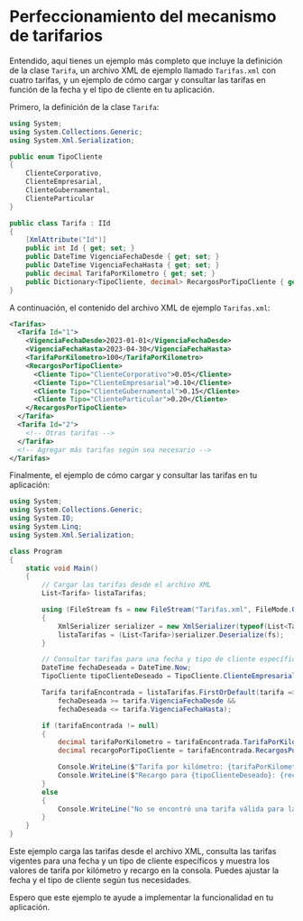 # Perfeccionamiento del mecanismo de tarifarios

Entendido, aquí tienes un ejemplo más completo que incluye la definición de la clase `Tarifa`, un archivo XML de ejemplo llamado `Tarifas.xml` con cuatro tarifas, y un ejemplo de cómo cargar y consultar las tarifas en función de la fecha y el tipo de cliente en tu aplicación.

Primero, la definición de la clase `Tarifa`:

```csharp
using System;
using System.Collections.Generic;
using System.Xml.Serialization;

public enum TipoCliente
{
    ClienteCorporativo,
    ClienteEmpresarial,
    ClienteGubernamental,
    ClienteParticular
}

public class Tarifa : IId
{
    [XmlAttribute("Id")]
    public int Id { get; set; }
    public DateTime VigenciaFechaDesde { get; set; }
    public DateTime VigenciaFechaHasta { get; set; }
    public decimal TarifaPorKilometro { get; set; }
    public Dictionary<TipoCliente, decimal> RecargosPorTipoCliente { get; set; }
}
```

A continuación, el contenido del archivo XML de ejemplo `Tarifas.xml`:

```xml
<Tarifas>
  <Tarifa Id="1">
    <VigenciaFechaDesde>2023-01-01</VigenciaFechaDesde>
    <VigenciaFechaHasta>2023-04-30</VigenciaFechaHasta>
    <TarifaPorKilometro>100</TarifaPorKilometro>
    <RecargosPorTipoCliente>
      <Cliente Tipo="ClienteCorporativo">0.05</Cliente>
      <Cliente Tipo="ClienteEmpresarial">0.10</Cliente>
      <Cliente Tipo="ClienteGubernamental">0.15</Cliente>
      <Cliente Tipo="ClienteParticular">0.20</Cliente>
    </RecargosPorTipoCliente>
  </Tarifa>
  <Tarifa Id="2">
    <!-- Otras tarifas -->
  </Tarifa>
  <!-- Agregar más tarifas según sea necesario -->
</Tarifas>
```

Finalmente, el ejemplo de cómo cargar y consultar las tarifas en tu aplicación:

```csharp
using System;
using System.Collections.Generic;
using System.IO;
using System.Linq;
using System.Xml.Serialization;

class Program
{
    static void Main()
    {
        // Cargar las tarifas desde el archivo XML
        List<Tarifa> listaTarifas;

        using (FileStream fs = new FileStream("Tarifas.xml", FileMode.Open))
        {
            XmlSerializer serializer = new XmlSerializer(typeof(List<Tarifa>));
            listaTarifas = (List<Tarifa>)serializer.Deserialize(fs);
        }

        // Consultar tarifas para una fecha y tipo de cliente específicos
        DateTime fechaDeseada = DateTime.Now;
        TipoCliente tipoClienteDeseado = TipoCliente.ClienteEmpresarial; // Cambia al tipo de cliente deseado

        Tarifa tarifaEncontrada = listaTarifas.FirstOrDefault(tarifa =>
            fechaDeseada >= tarifa.VigenciaFechaDesde &&
            fechaDeseada <= tarifa.VigenciaFechaHasta);

        if (tarifaEncontrada != null)
        {
            decimal tarifaPorKilometro = tarifaEncontrada.TarifaPorKilometro;
            decimal recargoPorTipoCliente = tarifaEncontrada.RecargosPorTipoCliente[tipoClienteDeseado];

            Console.WriteLine($"Tarifa por kilómetro: {tarifaPorKilometro}");
            Console.WriteLine($"Recargo para {tipoClienteDeseado}: {recargoPorTipoCliente}");
        }
        else
        {
            Console.WriteLine("No se encontró una tarifa válida para la fecha y tipo de cliente especificados.");
        }
    }
}
```

Este ejemplo carga las tarifas desde el archivo XML, consulta las tarifas vigentes para una fecha y un tipo de cliente específicos y muestra los valores de tarifa por kilómetro y recargo en la consola. Puedes ajustar la fecha y el tipo de cliente según tus necesidades.

Espero que este ejemplo te ayude a implementar la funcionalidad en tu aplicación.

